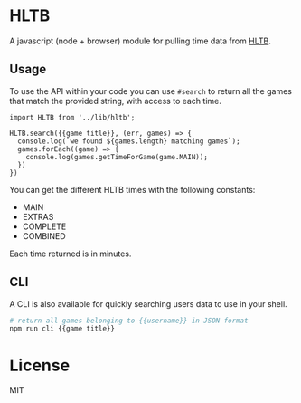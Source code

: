 # HLTB

A javascript (node + browser) module for pulling time data from [HLTB](http://howlongtobeat.com).

## Usage

To use the API within your code you can use `#search` to return all the games that match the provided string, with access to each time.

```
import HLTB from '../lib/hltb';

HLTB.search({{game title}}, (err, games) => {
  console.log(`we found ${games.length} matching games`);
  games.forEach((game) => {
    console.log(games.getTimeForGame(game.MAIN));
  })
})
```

You can get the different HLTB times with the following constants:

- MAIN
- EXTRAS
- COMPLETE
- COMBINED

Each time returned is in minutes.

## CLI

A CLI is also available for quickly searching users data to use in your shell.

```bash
# return all games belonging to {{username}} in JSON format
npm run cli {{game title}}
```

# License

MIT
